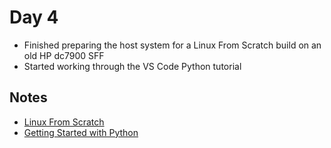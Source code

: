 # Day 4

- Finished preparing the host system for a Linux From Scratch build on an old HP dc7900 SFF
- Started working through the VS Code Python tutorial

## Notes

- [Linux From Scratch](http://www.linuxfromscratch.org/)
- [Getting Started with Python](https://code.visualstudio.com/docs/python/python-tutorial)

